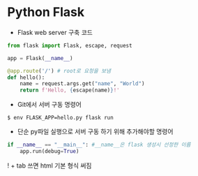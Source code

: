 # Python Flask

- Flask web server 구축 코드

```python
from flask import Flask, escape, request

app = Flask(__name__)

@app.route('/') # root로 요청을 보냄
def hello():
    name = request.args.get("name", "World")
    return f'Hello, {escape(name)}!'
```

- Git에서 서버 구동 명령어

```shell
$ env FLASK_APP=hello.py flask run
```

- 단순 py파일 실행으로 서버 구동 하기 위해 추가해야할 명령어

```python
if __name__ == "__main__": #__name__은 flask 생성시 선정한 이름
    app.run(debug=True)
```



! + tab 쓰면  html 기본 형식 써짐